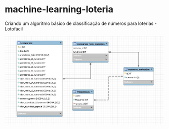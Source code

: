 # machine-learning-loteria

Criando um algoritmo básico de classificação de números para loterias - Lotofácil

![banco_dados](./public/images/bd.jpg "banco_dados")
